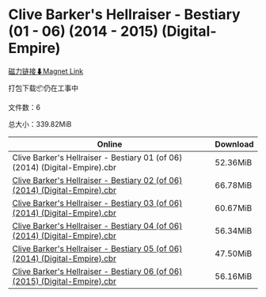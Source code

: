 # Clive Barker's Hellraiser - Bestiary (01 - 06) (2014 - 2015) (Digital-Empire)

[磁力链接⬇Magnet Link](magnet:?xt=urn:btih:029fce54f7883bcf0ec4f730dcfb2700afa72056&dn=Clive%20Barker%27s%20Hellraiser%20-%20Bestiary%20%2801%20-%2006%29%20%282014%20-%202015%29%20%28Digital-Empire%29)

打包下载📦仍在工事中

文件数：6

总大小：339.82MiB

Online | Download
--- | ---
Clive Barker's Hellraiser - Bestiary 01 (of 06) (2014) (Digital-Empire).cbr | 52.36MiB
[Clive Barker's Hellraiser - Bestiary 02 (of 06) (2014) (Digital-Empire).cbr](https://github.com/alicewish/markdown/blob/master/comic/Clive-Barkers-Hellraiser-Bestiary-02-of-06-2014-Digital-Empire-cbr.md) | 66.78MiB
[Clive Barker's Hellraiser - Bestiary 03 (of 06) (2014) (Digital-Empire).cbr](https://github.com/alicewish/markdown/blob/master/comic/Clive-Barkers-Hellraiser-Bestiary-03-of-06-2014-Digital-Empire-cbr.md) | 60.67MiB
[Clive Barker's Hellraiser - Bestiary 04 (of 06) (2014) (Digital-Empire).cbr](https://github.com/alicewish/markdown/blob/master/comic/Clive-Barkers-Hellraiser-Bestiary-04-of-06-2014-Digital-Empire-cbr.md) | 56.34MiB
[Clive Barker's Hellraiser - Bestiary 05 (of 06) (2014) (Digital-Empire).cbr](https://github.com/alicewish/markdown/blob/master/comic/Clive-Barkers-Hellraiser-Bestiary-05-of-06-2014-Digital-Empire-cbr.md) | 47.50MiB
[Clive Barker's Hellraiser - Bestiary 06 (of 06) (2015) (Digital-Empire).cbr](https://github.com/alicewish/markdown/blob/master/comic/Clive-Barkers-Hellraiser-Bestiary-06-of-06-2015-Digital-Empire-cbr.md) | 56.16MiB